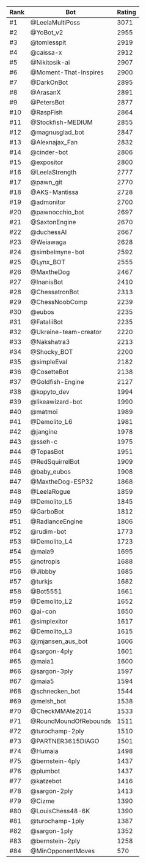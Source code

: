 Rank|Bot|Rating
---|---|---
#1|@LeelaMultiPoss|3071
#2|@YoBot_v2|2955
#3|@tomlesspit|2919
#4|@caissa-x|2912
#5|@Nikitosik-ai|2907
#6|@Moment-That-Inspires|2900
#7|@DarkOnBot|2895
#8|@ArasanX|2891
#9|@PetersBot|2877
#10|@RaspFish|2864
#11|@Stockfish-MEDIUM|2855
#12|@magnusglad_bot|2847
#13|@Alexnajax_Fan|2832
#14|@cinder-bot|2806
#15|@expositor|2800
#16|@LeelaStrength|2777
#17|@pawn_git|2770
#18|@AKS-Mantissa|2728
#19|@admonitor|2700
#20|@pawnocchio_bot|2697
#21|@SaxtonEngine|2670
#22|@duchessAI|2667
#23|@Weiawaga|2628
#24|@simbelmyne-bot|2592
#25|@Lynx_BOT|2555
#26|@MaxtheDog|2467
#27|@InanisBot|2410
#28|@ChessatronBot|2313
#29|@ChessNoobComp|2239
#30|@eubos|2235
#31|@FataliiBot|2235
#32|@Ukraine-team-creator|2220
#33|@Nakshatra3|2213
#34|@Shocky_BOT|2200
#35|@simpleEval|2182
#36|@CosetteBot|2138
#37|@Goldfish-Engine|2127
#38|@kopyto_dev|1994
#39|@likeawizard-bot|1990
#40|@matmoi|1989
#41|@Demolito_L6|1981
#42|@jangine|1978
#43|@sseh-c|1975
#44|@TopasBot|1951
#45|@RedSquirrelBot|1909
#46|@baby_eubos|1908
#47|@MaxtheDog-ESP32|1868
#48|@LeelaRogue|1859
#49|@Demolito_L5|1845
#50|@GarboBot|1812
#51|@RadianceEngine|1806
#52|@rudim-bot|1773
#53|@Demolito_L4|1723
#54|@maia9|1695
#55|@notropis|1688
#56|@Jibbby|1685
#57|@turkjs|1682
#58|@Bot5551|1661
#59|@Demolito_L2|1652
#60|@ai-con|1650
#61|@simplexitor|1617
#62|@Demolito_L3|1615
#63|@jmjansen_aus_bot|1606
#64|@sargon-4ply|1601
#65|@maia1|1600
#66|@sargon-3ply|1597
#67|@maia5|1594
#68|@schnecken_bot|1544
#69|@melsh_bot|1538
#70|@CheckMMAte2014|1533
#71|@RoundMoundOfRebounds|1511
#72|@turochamp-2ply|1510
#73|@PARTNER3615DIAGO|1501
#74|@Humaia|1498
#75|@bernstein-4ply|1437
#76|@plumbot|1437
#77|@katzebot|1416
#78|@sargon-2ply|1413
#79|@Cizme|1390
#80|@LouisChess48-6K|1390
#81|@turochamp-1ply|1387
#82|@sargon-1ply|1352
#83|@bernstein-2ply|1258
#84|@MinOpponentMoves|570
